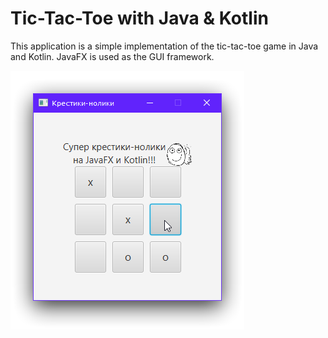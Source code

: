 # Tic-Tac-Toe with Java & Kotlin
This application is a simple implementation of the tic-tac-toe game in Java and Kotlin.
JavaFX is used as the GUI framework.

![Game window](images/screenshot.png?raw=true "Screenshot of the application window")